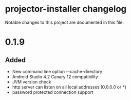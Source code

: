 # projector-installer changelog

Notable changes to this project are documented in this file.

# 0.1.9
## Added 
 - New command line option --cache-directory
 - Android Studio 4.2 Canary 12 compatibility
 - JVM version check
 - http server can listen on all local addresses (0.0.0.0 or *)
 - password protected connection support
